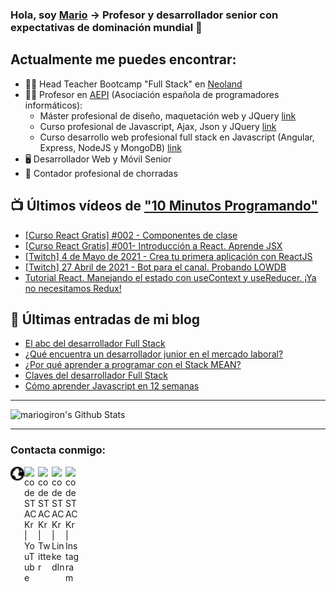 ### Hola, soy [Mario][website] -> Profesor y desarrollador senior con expectativas de dominación mundial 👋

## Actualmente me puedes encontrar:
- 👨‍🏫 Head Teacher Bootcamp "Full Stack" en [Neoland][neoland]
- 👨‍💻 Profesor en [AEPI][aepi] (Asociación española de programadores informáticos):
    - Máster profesional de diseño, maquetación web y JQuery [link](https://asociacionaepi.es/curso-profesional-diseno-web/)
    - Curso profesional de Javascript, Ajax, Json y JQuery [link](https://asociacionaepi.es/curso-de-javascript-ajax-json-jquery)
    - Curso desarrollo web profesional full stack en Javascript (Angular, Express, NodeJS y MongoDB) [link](https://asociacionaepi.es/curso-desarrollo-web-profesional-fullstack-con-javascript/)
- 🖥 Desarrollador Web y Móvil Senior
- 🎤 Contador profesional de chorradas

## 📺 Últimos vídeos de ["10 Minutos Programando"][youtube]
<!-- YOUTUBE:START -->
- [[Curso React Gratis] #002 - Componentes de clase](https://www.youtube.com/watch?v=XWgZiEKllQQ)
- [[Curso React Gratis] #001- Introducción a React. Aprende JSX](https://www.youtube.com/watch?v=4IyWpYQKBn4)
- [[Twitch] 4 de Mayo de 2021 - Crea tu primera aplicación con ReactJS](https://www.youtube.com/watch?v=W09LyQ2973g)
- [[Twitch] 27 Abril de 2021 - Bot para el canal. Probando LOWDB](https://www.youtube.com/watch?v=z9AaTWB2kgg)
- [Tutorial React. Manejando el estado con useContext y useReducer. ¡Ya no necesitamos Redux!](https://www.youtube.com/watch?v=j2-X0Pck9jk)
<!-- YOUTUBE:END -->

## 📝 Últimas entradas de mi blog
<!-- BLOG-POST-LIST:START -->
- [El abc del desarrollador Full Stack](https://mariogiron.com/11-el-abc-del-desarrollador-full-stack/)
- [¿Qué encuentra un desarrollador junior en el mercado laboral?](https://mariogiron.com/10-que-encuentra-un-desarrollador-junior-en-el-marcado-laboral/)
- [¿Por qué aprender a programar con el Stack MEAN?](https://mariogiron.com/9-aprender-programar-con-mean/)
- [Claves del desarrollador Full Stack](https://mariogiron.com/8-claves-desarrollador-full-stack/)
- [Cómo aprender Javascript en 12 semanas](https://mariogiron.com/7-como-aprender-javascript-12-semanas/)
<!-- BLOG-POST-LIST:END -->

---

<img alt="mariogiron's Github Stats" src="https://github-readme-stats.vercel.app/api?username=mariogiron&show_icons=true&hide_border=true" />

---

### Contacta conmigo:

[<img align="left" alt="codeSTACKr.com" width="22px" src="https://raw.githubusercontent.com/iconic/open-iconic/master/svg/globe.svg" />][website]
[<img align="left" alt="codeSTACKr | YouTube" width="22px" src="https://cdn.jsdelivr.net/npm/simple-icons@v3/icons/youtube.svg" />][youtube]
[<img align="left" alt="codeSTACKr | Twitter" width="22px" src="https://cdn.jsdelivr.net/npm/simple-icons@v3/icons/twitter.svg" />][twitter]
[<img align="left" alt="codeSTACKr | LinkedIn" width="22px" src="https://cdn.jsdelivr.net/npm/simple-icons@v3/icons/linkedin.svg" />][linkedin]
[<img align="left" alt="codeSTACKr | Instagram" width="22px" src="https://cdn.jsdelivr.net/npm/simple-icons@v3/icons/instagram.svg" />][instagram]

[website]: http://www.mariogiron.com
[neoland]: http://www.neoland.es
[aepi]: https://asociacionaepi.es/
[youtube]: https://www.youtube.com/channel/UC0fQ577yKrm1s8tT67Afu_w
[twitter]: http://www.twitter.com/m_giron
[linkedin]: https://www.linkedin.com/in/mariogironm/
[instagram]: https://www.instagram.com/mariogiron/